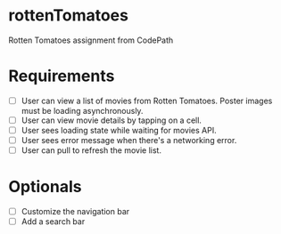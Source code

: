 # rottenTomatoes
Rotten Tomatoes assignment from CodePath

# Requirements
- [ ] User can view a list of movies from Rotten Tomatoes. Poster images must be loading asynchronously.
- [ ] User can view movie details by tapping on a cell.
- [ ] User sees loading state while waiting for movies API.
- [ ] User sees error message when there's a networking error.
- [ ] User can pull to refresh the movie list.

# Optionals
- [ ] Customize the navigation bar
- [ ] Add a search bar
